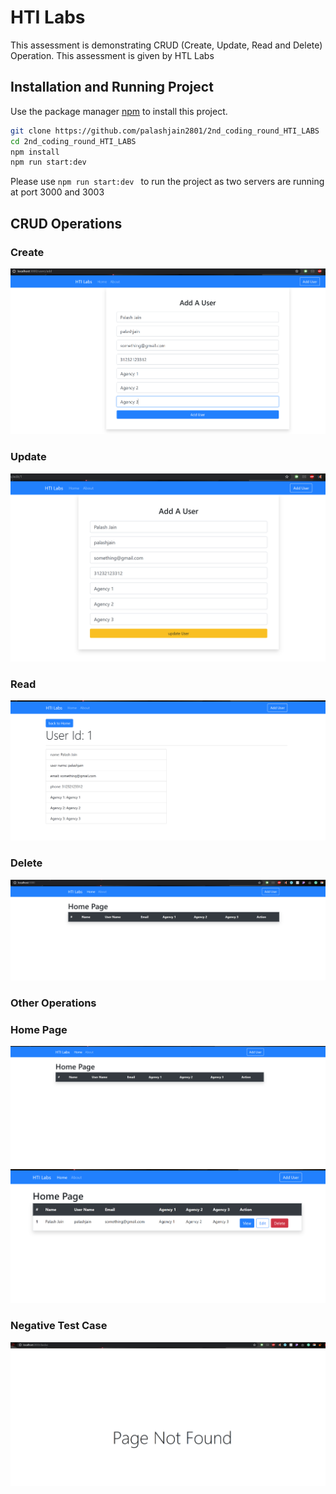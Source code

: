 # HTI Labs

This assessment is demonstrating CRUD (Create, Update, Read and Delete) Operation. This assessment is given by HTL Labs

## Installation and Running Project

Use the package manager [npm](https://nodejs.org/en/) to install this project.

```bash
git clone https://github.com/palashjain2801/2nd_coding_round_HTI_LABS
cd 2nd_coding_round_HTI_LABS
npm install
npm run start:dev
```

Please use `npm run start:dev ` to run the project as two servers are running at port 3000 and 3003

## CRUD Operations

### Create

![add](https://github.com/palashjain2801/2nd_coding_round_HTI_LABS/blob/main/Screenshots/add.PNG)

### Update

![edit](https://github.com/palashjain2801/2nd_coding_round_HTI_LABS/blob/main/Screenshots/edit.PNG)

### Read

![view](https://github.com/palashjain2801/2nd_coding_round_HTI_LABS/blob/main/Screenshots/view.PNG)

### Delete

![delete](https://github.com/palashjain2801/2nd_coding_round_HTI_LABS/blob/main/Screenshots/delete.PNG)

### Other Operations

### Home Page

![Home](https://github.com/palashjain2801/2nd_coding_round_HTI_LABS/blob/main/Screenshots/Home.PNG)
![Home2](https://github.com/palashjain2801/2nd_coding_round_HTI_LABS/blob/main/Screenshots/home2.PNG)

### Negative Test Case

![negetive](https://github.com/palashjain2801/2nd_coding_round_HTI_LABS/blob/main/Screenshots/negetive_test_case.PNG)
